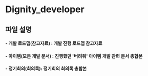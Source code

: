 # Dignity_developer
## 파일 설명 
####  - 개발 로드맵(참고자료) : 개발 진행 로드맵 참고자료  
#### - 아이템(모든 개발 문서) : 진행했던 '버려줘' 아이템 개발 관련 문서 총합본  
#### - 정기회의(회의록): 정기회의 회의록 총합본 
